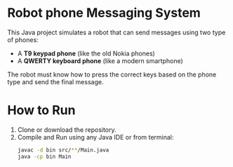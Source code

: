 # Robot phone Messaging System

This Java project simulates a robot that can send messages using two type of phones:
- A **T9 keypad phone** (like the old Nokia phones)
- A **QWERTY keyboard phone** (like a modern smartphone)

The robot must know how to press the correct keys based on the phone type and send the final message.

#  How to Run 
1. Clone or download the repository.
2. Compile and Run using any Java IDE or from terminal:
   ``` bash
   javac -d bin src/**/Main.java
   java -cp bin Main
